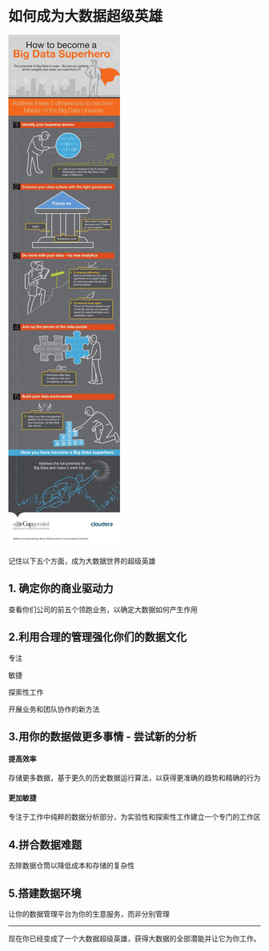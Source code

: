 # 如何成为大数据超级英雄

![](bdSuper.jpg)

记住以下五个方面，成为大数据世界的超级英雄

## 1. 确定你的商业驱动力

查看你们公司的前五个领跑业务，以确定大数据如何产生作用


## 2.利用合理的管理强化你们的数据文化

专注

敏捷

探索性工作

开展业务和团队协作的新方法

## 3.用你的数据做更多事情 - 尝试新的分析

#### 提高效率

存储更多数据，基于更久的历史数据运行算法，以获得更准确的趋势和精确的行为

#### 更加敏捷

专注于工作中纯粹的数据分析部分，为实验性和探索性工作建立一个专门的工作区


## 4.拼合数据难题

去除数据仓筒以降低成本和存储的复杂性

## 5.搭建数据环境

让你的数据管理平台为你的生意服务，而非分别管理

---

现在你已经变成了一个大数据超级英雄，获得大数据的全部潜能并让它为你工作。
